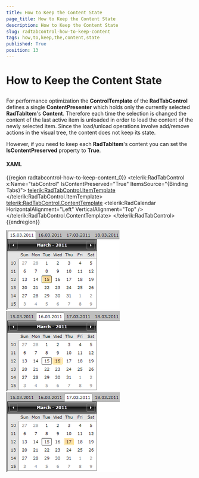 ```yaml
---
title: How to Keep the Content State
page_title: How to Keep the Content State
description: How to Keep the Content State
slug: radtabcontrol-how-to-keep-content
tags: how,to,keep,the,content,state
published: True
position: 13
---
```


# How to Keep the Content State



## 

For performance optimization the __ControlTemplate__ of the __RadTabControl__ defines a single __ContentPresenter__ which holds only the currently selected __RadTabItem__'s __Content__. Therefore each time the selection is changed the content of the last active item is unloaded in order to load the content of the newly selected item. Since the load/unload operations involve add/remove actions in the visual tree, the content does not keep its state.
        

However, if you need to keep each __RadTabItem__'s content you can set the __IsContentPreserved__ property to __True__.

#### __XAML__

{{region radtabcontrol-how-to-keep-content_0}}
    <telerik:RadTabControl x:Name="tabControl" 
                           IsContentPreserved="True"
                           ItemsSource="{Binding Tabs}">
        <telerik:RadTabControl.ItemTemplate>
            <DataTemplate>
                <TextBlock Text="{Binding Header}" />
            </DataTemplate>
        </telerik:RadTabControl.ItemTemplate>
        <telerik:RadTabControl.ContentTemplate>
            <DataTemplate>
                <telerik:RadCalendar HorizontalAlignment="Left" VerticalAlignment="Top" />
            </DataTemplate>
        </telerik:RadTabControl.ContentTemplate>
    </telerik:RadTabControl>
	{{endregion}}

![](images/RadTabControl_HowTo_TabContentPreserve_15.png)
![](images/RadTabControl_HowTo_TabContentPreserve_16.png)
![](images/RadTabControl_HowTo_TabContentPreserve_17.png)
